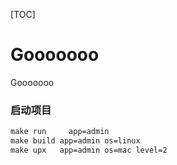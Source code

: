 [TOC]

# Gooooooo

Gooooooo

### 启动项目

~~~makefile
make run 	 app=admin
make build app=admin os=linux
make upx   app=admin os=mac level=2
~~~


